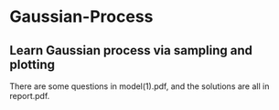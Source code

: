 ﻿# Gaussian-Process
## Learn Gaussian process via sampling and plotting
There are some questions in model(1).pdf, and the solutions are all in report.pdf.
